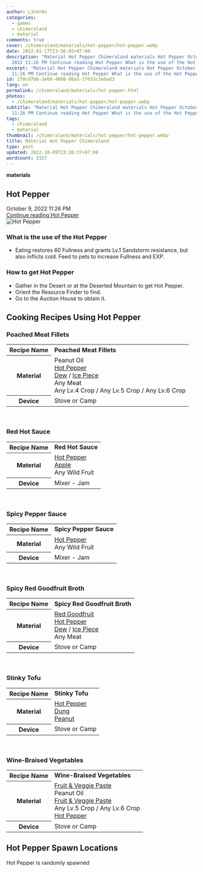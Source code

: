 ```yaml
---
author: L3n4r0x
categories:
  - games
  - chimeraland
  - material
comments: true
cover: /chimeraland/materials/hot-pepper/hot-pepper.webp
date: 2022-01-17T23:56:03+07:00
description: "Material Hot Pepper Chimeraland materials Hot Pepper October 9,
  2022 11:26 PM Continue reading Hot Pepper What is the use of the Hot Pepper "
excerpt: "Material Hot Pepper Chimeraland materials Hot Pepper October 9, 2022
  11:26 PM Continue reading Hot Pepper What is the use of the Hot Pepper "
id: 2f0cd7b6-3e60-4888-88a5-1f653c1e6ad3
lang: en
permalink: /chimeraland/materials/hot-pepper.html
photos:
  - /chimeraland/materials/hot-pepper/hot-pepper.webp
subtitle: "Material Hot Pepper Chimeraland materials Hot Pepper October 9, 2022
  11:26 PM Continue reading Hot Pepper What is the use of the Hot Pepper "
tags:
  - chimeraland
  - material
thumbnail: /chimeraland/materials/hot-pepper/hot-pepper.webp
title: Material Hot Pepper Chimeraland
type: post
updated: 2022-10-09T23:26:37+07:00
wordcount: 3327
---
```


<link
  rel="stylesheet"
  href="https://rawcdn.githack.com/dimaslanjaka/Web-Manajemen/870a349/css/bootstrap-5-3-0-alpha3-wrapper.css"
/>
<section id="bootstrap-wrapper">
  <div data-bs-theme="dark">
    <div
      class="row g-0 border rounded overflow-hidden flex-md-row mb-4 shadow-sm position-relative bg-dark text-light"
    >
      <div class="col p-4 d-flex flex-column position-static">
        <strong class="d-inline-block mb-2 text-success">materials</strong>
        <h2 class="mb-0">Hot Pepper</h2>
        <div class="mb-1 text-muted">October 9, 2022 11:26 PM</div>
        <a
          href="/chimeraland/materials/hot-pepper.html"
          class="stretched-link d-none text-primary"
          >Continue reading Hot Pepper</a
        >
      </div>
      <div class="col-auto d-none d-md-block d-lg-block">
        <img
          src="https://www.webmanajemen.com/chimeraland/materials/hot-pepper/hot-pepper.webp"
          alt="Hot Pepper"
        />
      </div>
    </div>
    <div class="row">
      <div class="col-lg-6 col-12 mb-2">
        <div class="card">
          <div class="card-body">
            <h3 class="card-title">What is the use of the Hot Pepper</h3>
            <div class="card-text">
              <ul>
                <li>
                  Eating restores 60 Fullness and grants Lv.1 Sandstorm
                  resistance, but also inflicts cold. Feed to pets to increase
                  Fullness and EXP.
                </li>
              </ul>
            </div>
          </div>
        </div>
      </div>
      <div class="col-lg-6 col-12 mb-2">
        <div class="card">
          <div class="card-body">
            <h3 class="card-title">How to get Hot Pepper</h3>
            <div class="card-text">
              <ul>
                <li>
                  Gather in the Desert or at the Deserted Mountain to get Hot
                  Pepper.
                </li>
                <li>Orient the Resource Finder to find.</li>
                <li>Go to the Auction House to obtain it.</li>
              </ul>
            </div>
          </div>
        </div>
      </div>
      <div class="col-12 mb-2">
        <h2 id="cookable">Cooking Recipes Using Hot Pepper</h2>
        <div id="recipe-poached-meat-fillets">
          <h3 id="item-poached-meat-fillets">Poached Meat Fillets</h3>
          <div class="mb-2">
            <table class="table">
              <tr>
                <th>Recipe Name</th>
                <td><b>Poached Meat Fillets</b></td>
              </tr>
              <tr>
                <th>Material</th>
                <td>
                  Peanut Oil<br /><a
                    class="text-decoration-none text-primary"
                    href="/chimeraland/materials/hot-pepper.html"
                    >Hot Pepper</a
                  ><br /><a
                    class="text-decoration-none text-primary"
                    href="/chimeraland/materials/dew.html"
                    >Dew</a
                  ><span> / </span
                  ><a
                    class="text-decoration-none text-primary"
                    href="/chimeraland/materials/ice-piece.html"
                    >Ice Piece</a
                  ><br />Any Meat<br />Any Lv.4 Crop<span> / </span>Any Lv.5
                  Crop<span> / </span>Any Lv.6 Crop
                </td>
              </tr>
              <tr>
                <th>Device</th>
                <td>Stove or Camp</td>
              </tr>
            </table>
          </div>
        </div>
        <br />
        <div id="recipe-red-hot-sauce">
          <h3 id="item-red-hot-sauce">Red Hot Sauce</h3>
          <div class="mb-2">
            <table class="table">
              <tr>
                <th>Recipe Name</th>
                <td><b>Red Hot Sauce</b></td>
              </tr>
              <tr>
                <th>Material</th>
                <td>
                  <a
                    class="text-decoration-none text-primary"
                    href="/chimeraland/materials/hot-pepper.html"
                    >Hot Pepper</a
                  ><br /><a
                    class="text-decoration-none text-primary"
                    href="/chimeraland/materials/apple.html"
                    >Apple</a
                  ><br />Any Wild Fruit
                </td>
              </tr>
              <tr>
                <th>Device</th>
                <td>Mixer - Jam</td>
              </tr>
            </table>
          </div>
        </div>
        <br />
        <div id="recipe-spicy-pepper-sauce">
          <h3 id="item-spicy-pepper-sauce">Spicy Pepper Sauce</h3>
          <div class="mb-2">
            <table class="table">
              <tr>
                <th>Recipe Name</th>
                <td><b>Spicy Pepper Sauce</b></td>
              </tr>
              <tr>
                <th>Material</th>
                <td>
                  <a
                    class="text-decoration-none text-primary"
                    href="/chimeraland/materials/hot-pepper.html"
                    >Hot Pepper</a
                  ><br />Any Wild Fruit
                </td>
              </tr>
              <tr>
                <th>Device</th>
                <td>Mixer - Jam</td>
              </tr>
            </table>
          </div>
        </div>
        <br />
        <div id="recipe-spicy-red-goodfruit-broth">
          <h3 id="item-spicy-red-goodfruit-broth">Spicy Red Goodfruit Broth</h3>
          <div class="mb-2">
            <table class="table">
              <tr>
                <th>Recipe Name</th>
                <td><b>Spicy Red Goodfruit Broth</b></td>
              </tr>
              <tr>
                <th>Material</th>
                <td>
                  <a
                    class="text-decoration-none text-primary"
                    href="/chimeraland/materials/red-goodfruit.html"
                    >Red Goodfruit</a
                  ><br /><a
                    class="text-decoration-none text-primary"
                    href="/chimeraland/materials/hot-pepper.html"
                    >Hot Pepper</a
                  ><br /><a
                    class="text-decoration-none text-primary"
                    href="/chimeraland/materials/dew.html"
                    >Dew</a
                  ><span> / </span
                  ><a
                    class="text-decoration-none text-primary"
                    href="/chimeraland/materials/ice-piece.html"
                    >Ice Piece</a
                  ><br />Any Meat
                </td>
              </tr>
              <tr>
                <th>Device</th>
                <td>Stove or Camp</td>
              </tr>
            </table>
          </div>
        </div>
        <br />
        <div id="recipe-stinky-tofu">
          <h3 id="item-stinky-tofu">Stinky Tofu</h3>
          <div class="mb-2">
            <table class="table">
              <tr>
                <th>Recipe Name</th>
                <td><b>Stinky Tofu</b></td>
              </tr>
              <tr>
                <th>Material</th>
                <td>
                  <a
                    class="text-decoration-none text-primary"
                    href="/chimeraland/materials/hot-pepper.html"
                    >Hot Pepper</a
                  ><br /><a
                    class="text-decoration-none text-primary"
                    href="/chimeraland/materials/dung.html"
                    >Dung</a
                  ><br /><a
                    class="text-decoration-none text-primary"
                    href="/chimeraland/materials/peanut.html"
                    >Peanut</a
                  >
                </td>
              </tr>
              <tr>
                <th>Device</th>
                <td>Stove or Camp</td>
              </tr>
            </table>
          </div>
        </div>
        <br />
        <div id="recipe-wine-braised-vegetables">
          <h3 id="item-wine-braised-vegetables">Wine-Braised Vegetables</h3>
          <div class="mb-2">
            <table class="table">
              <tr>
                <th>Recipe Name</th>
                <td><b>Wine-Braised Vegetables</b></td>
              </tr>
              <tr>
                <th>Material</th>
                <td>
                  <a
                    class="text-decoration-none text-primary"
                    href="/chimeraland/recipes/fruit-and-veggie-paste.html"
                    >Fruit &amp; Veggie Paste</a
                  ><br />Peanut Oil<br /><a
                    class="text-decoration-none text-primary"
                    href="/chimeraland/recipes/fruit-and-veggie-paste.html"
                    >Fruit &amp; Veggie Paste</a
                  ><br />Any Lv.5 Crop<span> / </span>Any Lv.6 Crop<br /><a
                    class="text-decoration-none text-primary"
                    href="/chimeraland/materials/hot-pepper.html"
                    >Hot Pepper</a
                  >
                </td>
              </tr>
              <tr>
                <th>Device</th>
                <td>Stove or Camp</td>
              </tr>
            </table>
          </div>
        </div>
      </div>
      <div class="col-12 mb-2">
        <h2>Hot Pepper Spawn Locations</h2>
        <p>Hot Pepper is randomly spawned</p>
      </div>
    </div>
  </div>
</section>
